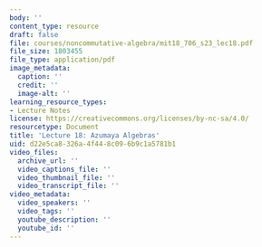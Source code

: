 ```yaml
---
body: ''
content_type: resource
draft: false
file: courses/noncommutative-algebra/mit18_706_s23_lec18.pdf
file_size: 1803455
file_type: application/pdf
image_metadata:
  caption: ''
  credit: ''
  image-alt: ''
learning_resource_types:
- Lecture Notes
license: https://creativecommons.org/licenses/by-nc-sa/4.0/
resourcetype: Document
title: 'Lecture 18: Azumaya Algebras'
uid: d22e5ca8-326a-4f44-8c09-6b9c1a5781b1
video_files:
  archive_url: ''
  video_captions_file: ''
  video_thumbnail_file: ''
  video_transcript_file: ''
video_metadata:
  video_speakers: ''
  video_tags: ''
  youtube_description: ''
  youtube_id: ''
---
```

